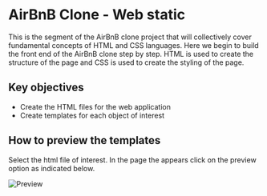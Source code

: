 # AirBnB Clone - Web static
This is the segment of the AirBnB clone project that will collectively cover fundamental concepts of HTML and CSS languages. Here we begin to build the front end of the AirBnB clone step by step. HTML is used to create the structure of the page and CSS is used to create the styling of the page.

## Key objectives

* Create the HTML files for the web application
* Create templates for each object of interest

## How to preview the templates

Select the html file of interest. In the page the appears click on the preview option as indicated below.

![Preview](preview.png)



